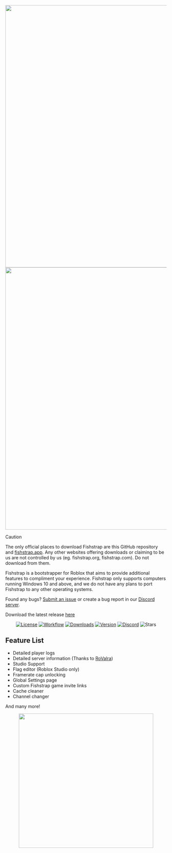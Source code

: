 <p align="center">
    <img src="https://github.com/fishstrap/fishstrap/raw/main/Images/Bloxstrap-full-dark.png#gh-dark-mode-only" width="820">
    <img src="https://github.com/fishstrap/fishstrap/raw/main/Images/Bloxstrap-full-light.png#gh-light-mode-only" width="820">
</p>

> [!CAUTION]
> The only official places to download Fishstrap are this GitHub repository and [fishstrap.app](https://fishstrap.app). Any other websites offering downloads or claiming to be us are not controlled by us (eg. fishstrap.org, fishstrap.com). Do not download from them.

Fishstrap is a bootstrapper for Roblox that aims to provide additional features to compliment your experience. Fishstrap only supports computers running Windows 10 and above, and we do not have any plans to port Fishstrap to any other operating systems.

Found any bugs? [Submit an issue](https://github.com/fishstrap/fishstrap/issues/new/choose) or create a bug report in our [Discord server](https://discord.gg/SRs5zb9BJd).

Download the latest release [here][repo-latest]

<div align="center">

[![License][badge-repo-license]][repo-license]
[![Workflow][badge-repo-workflow]][repo-actions]
[![Downloads][badge-repo-downloads]][repo-releases]
[![Version][badge-repo-latest]][repo-latest]
[![Discord][badge-discord]][discord-invite]
![Stars][badge-repo-stars]

</div>


## Feature List
- Detailed player logs
- Detailed server information (Thanks to [RoValra](https://www.rovalra.com/))
- Studio Support
- Flag editor (Roblox Studio only)
- Framerate cap unlocking
- Global Settings page
- Custom Fishstrap game invite links
- Cache cleaner
- Channel changer

And many more!

<div align="center">
    <img src="https://www.fishstrap.app/img/Showcase.webp" width="420">
</div>

[badge-repo-license]:    https://img.shields.io/github/license/fishstrap/fishstrap?style=flat-square
[badge-repo-workflow]:   https://img.shields.io/github/actions/workflow/status/fishstrap/fishstrap/ci-release.yml?branch=main&style=flat-square&label=builds
[badge-repo-downloads]:  https://img.shields.io/github/downloads/fishstrap/fishstrap/latest/total?style=flat-square&color=981bfe
[badge-repo-latest]:     https://img.shields.io/github/v/release/fishstrap/fishstrap?style=flat-square&color=7a39fb
[badge-repo-stars]:      https://img.shields.io/github/stars/fishstrap/fishstrap?style=flat-square&color=dd9900

[badge-discord]: https://img.shields.io/discord/1299397064165429360?style=flat-square&logo=discord&logoColor=white&logoSize=auto&label=discord&color=4d3dff

[repo-license]:  https://github.com/fishstrap/fishstrap/blob/main/LICENSE
[repo-actions]:  https://github.com/fishstrap/fishstrap/actions
[repo-releases]: https://github.com/fishstrap/fishstrap/releases
[repo-latest]:   https://github.com/fishstrap/fishstrap/releases/latest

[discord-invite]:  https://discord.gg/SRs5zb9BJd
